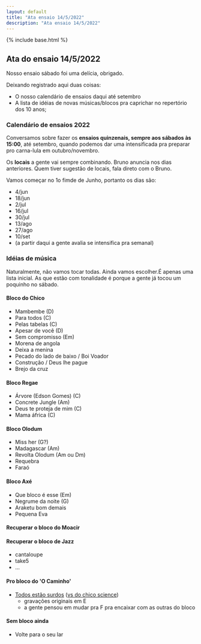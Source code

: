 ```yaml
---
layout: default
title: "Ata ensaio 14/5/2022"
description: "Ata ensaio 14/5/2022"
---
```

{% include base.html %}

## Ata do ensaio 14/5/2022

Nosso ensaio sábado foi uma delícia, obrigado.

Deixando registrado aqui duas coisas:
- O nosso calendário de ensaios daqui até setembro
- A lista de idéias de novas músicas/blocos pra caprichar no repertório dos 10 anos;


### Calendário de ensaios 2022

Conversamos sobre fazer os **ensaios quinzenais, sempre aos sábados às 15:00**, até setembro, quando podemos dar uma intensificada pra preparar pro carna-lula em outubro/novembro.

Os **locais** a gente vai sempre combinando. Bruno anuncia nos dias anteriores. Quem tiver sugestão de locais, fala direto com o Bruno.

Vamos começar no 1o fimde de Junho, portanto os dias são:
- 4/jun
- 18/jun
- 2/jul
- 16/jul
- 30/jul
- 13/ago
- 27/ago
- 10/set
- (a partir daqui a gente avalia se intensifica pra semanal)


### Idéias de música

Naturalmente, não vamos tocar todas. Ainda vamos escolher.É apenas uma lista inicial.
As que estão com tonalidade é porque a gente já tocou um poquinho no sábado.

#### Bloco do Chico
- Mambembe (D)
- Para todos (C)
- Pelas tabelas (C)
- Apesar de você (D)
- Sem compromisso (Em)
- Morena de angola
- Deixa a menina
- Pecado do lado de baixo / Boi Voador
- Construção / Deus lhe pague
- Brejo da cruz

#### Bloco Regae
- Árvore (Edson Gomes) (C)
- Concrete Jungle (Am)
- Deus te proteja de mim (C)
- Mama áfrica (C)

#### Bloco Olodum
- Miss her (G?)
- Madagascar (Am)
- Revolta Olodum (Am ou Dm)
- Requebra
- Faraó

#### Bloco Axé
- Que bloco é esse (Em)
- Negrume da noite (G)
- Araketu bom demais
- Pequena Eva

#### Recuperar o bloco do Moacir
#### Recuperar o bloco de Jazz
- cantaloupe
- take5
- ...

#### Pro bloco do 'O Caminho'
- [Todos estão surdos](https://www.youtube.com/watch?v=267_8xyXu8g) ([vs do chico science](https://www.youtube.com/watch?v=V4xTKGrSiH0))
    - gravações originais em E 
    - a gente pensou em mudar pra F pra encaixar com as outras do bloco

#### Sem bloco ainda
- Volte para o seu lar


<br/>
<br/>
<br/>
<br/>

